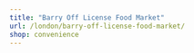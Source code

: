 ```yaml
---
title: "Barry Off License Food Market"
url: /london/barry-off-license-food-market/
shop: convenience
---
```

